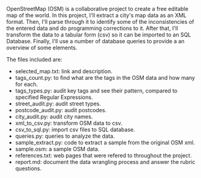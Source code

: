 OpenStreetMap (OSM) is a collaborative project to create a free editable map of the world. In this project, I'll extract a city's map data as an XML format. Then, I'll parse through it to identify some of the inconsistencies of the entered data and do programming corrections to it. After that, I'll transform the data to a tabular form (csv) so it can be imported to an SQL Database. Finally, I'll use a number of database queries to provide a an overview of some elements.

The files included are:
- selected_map.txt: link and description.
- tags_count.py:  to find what are the tags in the OSM data and how many for each.
- tags_types.py: audit key tags and see their pattern, compared to specified Regular Expressions.
- street_audit.py: audit street types.
- postcode_audit.py: audit postcodes.
- city_audit.py: audit city names.
- xml_to_csv.py: transform OSM data to csv.
- csv_to_sql.py: import csv files to SQL database.
- queries.py: queries to analyze the data.
- sample_extract.py: code to extract a sample from the original OSM xml.
- sample.osm: a sample OSM data.
- references.txt: web pages that were refered to throughout the project.
- report.md: document the data wrangling process and answer the rubric questions.
